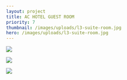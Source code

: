 ```yaml
---
layout: project
title: AC HOTEL GUEST ROOM
priority: 7
thumbnail: /images/uploads/l3-suite-room.jpg
hero: /images/uploads/l3-suite-room.jpg
---
```

![](/images/uploads/l3-suite-room.jpg)

<Spacer />
<Spacer />

![](/images/uploads/l3-jacuzzi.jpg)

![](/images/uploads/l19-suite-room.jpg)